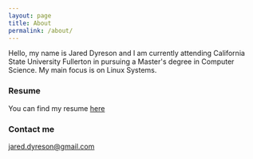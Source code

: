 ```yaml
---
layout: page
title: About
permalink: /about/
---
```


Hello, my name is Jared Dyreson and I am currently attending California State University Fullerton in pursuing a Master's degree in Computer Science. My main focus is on Linux Systems.

### Resume

You can find my resume [here](https://github.com/JaredDyreson/JaredDyreson.github.io/assets/Resume.pdf)

### Contact me

[jared.dyreson@gmail.com](mailto:jared.dyreson@gmail.com)
